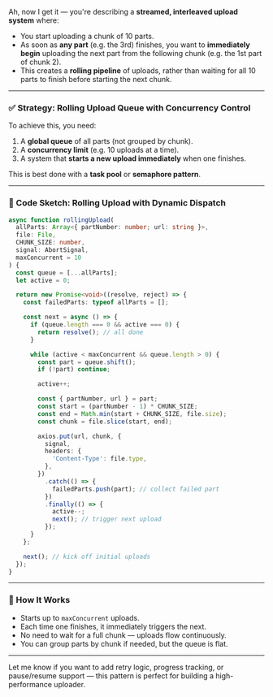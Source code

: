 Ah, now I get it — you're describing a **streamed, interleaved upload system** where:

- You start uploading a chunk of 10 parts.
- As soon as **any part** (e.g. the 3rd) finishes, you want to **immediately begin** uploading the next part from the following chunk (e.g. the 1st part of chunk 2).
- This creates a **rolling pipeline** of uploads, rather than waiting for all 10 parts to finish before starting the next chunk.

---

### ✅ Strategy: Rolling Upload Queue with Concurrency Control

To achieve this, you need:

1. A **global queue** of all parts (not grouped by chunk).
2. A **concurrency limit** (e.g. 10 uploads at a time).
3. A system that **starts a new upload immediately** when one finishes.

This is best done with a **task pool** or **semaphore pattern**.

---

### 🧩 Code Sketch: Rolling Upload with Dynamic Dispatch

```ts
async function rollingUpload(
  allParts: Array<{ partNumber: number; url: string }>,
  file: File,
  CHUNK_SIZE: number,
  signal: AbortSignal,
  maxConcurrent = 10
) {
  const queue = [...allParts];
  let active = 0;

  return new Promise<void>((resolve, reject) => {
    const failedParts: typeof allParts = [];

    const next = async () => {
      if (queue.length === 0 && active === 0) {
        return resolve(); // all done
      }

      while (active < maxConcurrent && queue.length > 0) {
        const part = queue.shift();
        if (!part) continue;

        active++;

        const { partNumber, url } = part;
        const start = (partNumber - 1) * CHUNK_SIZE;
        const end = Math.min(start + CHUNK_SIZE, file.size);
        const chunk = file.slice(start, end);

        axios.put(url, chunk, {
          signal,
          headers: {
            'Content-Type': file.type,
          },
        })
          .catch(() => {
            failedParts.push(part); // collect failed part
          })
          .finally(() => {
            active--;
            next(); // trigger next upload
          });
      }
    };

    next(); // kick off initial uploads
  });
}
```

---

### 🧠 How It Works

- Starts up to `maxConcurrent` uploads.
- Each time one finishes, it immediately triggers the next.
- No need to wait for a full chunk — uploads flow continuously.
- You can group parts by chunk if needed, but the queue is flat.

---

Let me know if you want to add retry logic, progress tracking, or pause/resume support — this pattern is perfect for building a high-performance uploader.